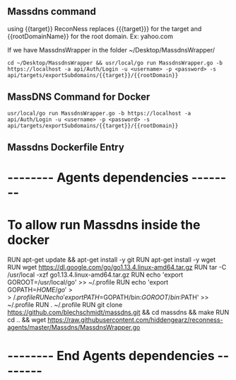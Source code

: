## Massdns command

using {{target}} ReconNess replaces {{{target}}} for the target and {{rootDomainName}} for the root domain. Ex: yahoo.com

If we have MassdnsWrapper in the folder ~/Desktop/MassdnsWrapper/

```
cd ~/Desktop/MassdnsWrapper && usr/local/go run MassdnsWrapper.go -b https://localhost -a api/Auth/Login -u <username> -p <password> -s api/targets/exportSubdomains/{{target}}/{{rootDomain}}
```

## MassDNS Command for Docker

```
usr/local/go run MassdnsWrapper.go -b https://localhost -a api/Auth/Login -u <username> -p <password> -s api/targets/exportSubdomains/{{target}}/{{rootDomain}}
```

## Massdns Dockerfile Entry

# -------- Agents dependencies -------- 

# To allow run Massdns inside the docker

RUN apt-get update && apt-get install -y git
RUN apt-get install -y wget
RUN wget https://dl.google.com/go/go1.13.4.linux-amd64.tar.gz
RUN tar -C /usr/local -xzf go1.13.4.linux-amd64.tar.gz
RUN echo 'export GOROOT=/usr/local/go' >> ~/.profile
RUN echo 'export GOPATH=$HOME/go'	>> ~/.profile
RUN echo 'export PATH=$GOPATH/bin:$GOROOT/bin:$PATH' >> ~/.profile
RUN . ~/.profile
RUN git clone https://github.com/blechschmidt/massdns.git && cd massdns && make
RUN cd .. && wget https://raw.githubusercontent.com/hiddengearz/reconness-agents/master/Massdns/MassdnsWrapper.go

# -------- End Agents dependencies -------- 
```